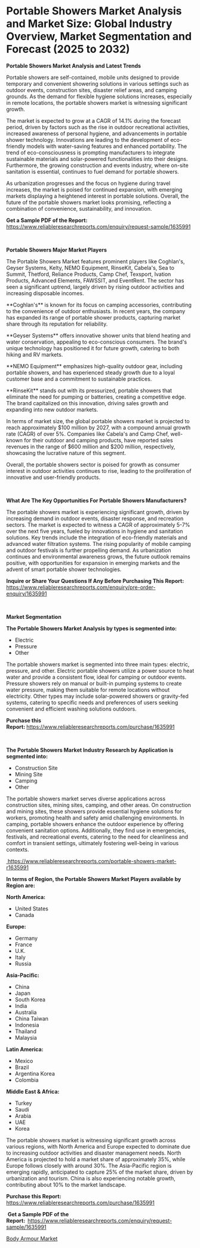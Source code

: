 <p><h1>Portable Showers Market Analysis and Market Size: Global Industry Overview, Market Segmentation and Forecast (2025 to 2032)</h1></p><p><strong>Portable Showers Market Analysis and Latest Trends</strong></p>
<p><p>Portable showers are self-contained, mobile units designed to provide temporary and convenient showering solutions in various settings such as outdoor events, construction sites, disaster relief areas, and camping grounds. As the demand for flexible hygiene solutions increases, especially in remote locations, the portable showers market is witnessing significant growth. </p><p>The market is expected to grow at a CAGR of 14.1% during the forecast period, driven by factors such as the rise in outdoor recreational activities, increased awareness of personal hygiene, and advancements in portable shower technology. Innovations are leading to the development of eco-friendly models with water-saving features and enhanced portability. The trend of eco-consciousness is prompting manufacturers to integrate sustainable materials and solar-powered functionalities into their designs. Furthermore, the growing construction and events industry, where on-site sanitation is essential, continues to fuel demand for portable showers. </p><p>As urbanization progresses and the focus on hygiene during travel increases, the market is poised for continued expansion, with emerging markets displaying a heightened interest in portable solutions. Overall, the future of the portable showers market looks promising, reflecting a combination of convenience, sustainability, and innovation.</p></p>
<p><strong>Get a Sample PDF of the Report:&nbsp;</strong> <a href="https://www.reliableresearchreports.com/enquiry/request-sample/1635991?utm_campaign=2652&utm_medium=2&utm_source=Github&utm_content=ia&utm_term=04042025&utm_id=portable-showers">https://www.reliableresearchreports.com/enquiry/request-sample/1635991</a></p>
<p>&nbsp;</p>
<p><strong>Portable Showers Major Market Players</strong></p>
<p><p>The Portable Showers Market features prominent players like Coghlan's, Geyser Systems, Kelty, NEMO Equipment, RinseKit, Cabela's, Sea to Summit, Thetford, Reliance Products, Camp Chef, Texsport, Ivation Products, Advanced Elements, FAWSSIT, and EventRent. The sector has seen a significant uptrend, largely driven by rising outdoor activities and increasing disposable incomes.</p><p>**Coghlan's** is known for its focus on camping accessories, contributing to the convenience of outdoor enthusiasts. In recent years, the company has expanded its range of portable shower products, capturing market share through its reputation for reliability.</p><p>**Geyser Systems** offers innovative shower units that blend heating and water conservation, appealing to eco-conscious consumers. The brand's unique technology has positioned it for future growth, catering to both hiking and RV markets.</p><p>**NEMO Equipment** emphasizes high-quality outdoor gear, including portable showers, and has experienced steady growth due to a loyal customer base and a commitment to sustainable practices.</p><p>**RinseKit** stands out with its pressurized, portable showers that eliminate the need for pumping or batteries, creating a competitive edge. The brand capitalized on this innovation, driving sales growth and expanding into new outdoor markets.</p><p>In terms of market size, the global portable showers market is projected to reach approximately $100 million by 2027, with a compound annual growth rate (CAGR) of over 5%. Companies like Cabela's and Camp Chef, well-known for their outdoor and camping products, have reported sales revenues in the range of $600 million and $200 million, respectively, showcasing the lucrative nature of this segment.</p><p>Overall, the portable showers sector is poised for growth as consumer interest in outdoor activities continues to rise, leading to the proliferation of innovative and user-friendly products.</p></p>
<p>&nbsp;</p>
<p><strong>What Are The Key Opportunities For Portable Showers Manufacturers?</strong></p>
<p><p>The portable showers market is experiencing significant growth, driven by increasing demand in outdoor events, disaster response, and recreation sectors. The market is expected to witness a CAGR of approximately 5-7% over the next five years, fueled by innovations in hygiene and sanitation solutions. Key trends include the integration of eco-friendly materials and advanced water filtration systems. The rising popularity of mobile camping and outdoor festivals is further propelling demand. As urbanization continues and environmental awareness grows, the future outlook remains positive, with opportunities for expansion in emerging markets and the advent of smart portable shower technologies.</p></p>
<p><strong>Inquire or Share Your Questions If Any Before Purchasing This Report:</strong> <a href="https://www.reliableresearchreports.com/enquiry/pre-order-enquiry/1635991?utm_campaign=2652&utm_medium=2&utm_source=Github&utm_content=ia&utm_term=04042025&utm_id=portable-showers">https://www.reliableresearchreports.com/enquiry/pre-order-enquiry/1635991</a></p>
<p>&nbsp;</p>
<p><strong>Market Segmentation</strong></p>
<p><strong>The Portable Showers Market Analysis by types is segmented into:</strong></p>
<p><ul><li>Electric</li><li>Pressure</li><li>Other</li></ul></p>
<p><p>The portable showers market is segmented into three main types: electric, pressure, and other. Electric portable showers utilize a power source to heat water and provide a consistent flow, ideal for camping or outdoor events. Pressure showers rely on manual or built-in pumping systems to create water pressure, making them suitable for remote locations without electricity. Other types may include solar-powered showers or gravity-fed systems, catering to specific needs and preferences of users seeking convenient and efficient washing solutions outdoors.</p></p>
<p><strong>Purchase this Report:&nbsp;</strong><a href="https://www.reliableresearchreports.com/purchase/1635991?utm_campaign=2652&utm_medium=2&utm_source=Github&utm_content=ia&utm_term=04042025&utm_id=portable-showers">https://www.reliableresearchreports.com/purchase/1635991</a></p>
<p>&nbsp;</p>
<p><strong>The Portable Showers Market Industry Research by Application is segmented into:</strong></p>
<p><ul><li>Construction Site</li><li>Mining Site</li><li>Camping</li><li>Other</li></ul></p>
<p><p>The portable showers market serves diverse applications across construction sites, mining sites, camping, and other areas. On construction and mining sites, these showers provide essential hygiene solutions for workers, promoting health and safety amid challenging environments. In camping, portable showers enhance the outdoor experience by offering convenient sanitation options. Additionally, they find use in emergencies, festivals, and recreational events, catering to the need for cleanliness and comfort in transient settings, ultimately fostering well-being in various contexts.</p></p>
<p><a href="https://www.reliableresearchreports.com/portable-showers-market-r1635991?utm_campaign=2652&utm_medium=2&utm_source=Github&utm_content=ia&utm_term=04042025&utm_id=portable-showers">&nbsp;https://www.reliableresearchreports.com/portable-showers-market-r1635991</a></p>
<p><strong>In terms of Region, the Portable Showers Market Players available by Region are:</strong></p>
<p>
    <p> <strong> North America: </strong>
        <ul>
            <li>United States</li>
            <li>Canada</li>
        </ul>
        </p> 
    <p> <strong> Europe: </strong>
        <ul>
            <li>Germany</li>
            <li>France</li>
            <li>U.K.</li>
            <li>Italy</li>
            <li>Russia</li>
        </ul>
        </p> 
    <p> <strong> Asia-Pacific: </strong>
        <ul>
            <li>China</li>
            <li>Japan</li>
            <li>South Korea</li>
            <li>India</li>
            <li>Australia</li>
            <li>China Taiwan</li>
            <li>Indonesia</li>
            <li>Thailand</li>
            <li>Malaysia</li>
        </ul>
        </p> 
    <p> <strong> Latin America: </strong>
        <ul>
            <li>Mexico</li>
            <li>Brazil</li>
            <li>Argentina Korea</li>
            <li>Colombia</li>
        </ul>
        </p> 
    <p> <strong> Middle East & Africa: </strong>
        <ul>
            <li>Turkey</li>
            <li>Saudi</li>
            <li>Arabia</li>
            <li>UAE</li>
            <li>Korea</li>
        </ul>
    </p>
    </p>
<p><p>The portable showers market is witnessing significant growth across various regions, with North America and Europe expected to dominate due to increasing outdoor activities and disaster management needs. North America is projected to hold a market share of approximately 35%, while Europe follows closely with around 30%. The Asia-Pacific region is emerging rapidly, anticipated to capture 25% of the market share, driven by urbanization and tourism. China is also experiencing notable growth, contributing about 10% to the market landscape.</p></p>
<p><strong>Purchase this Report: </strong><a href="https://www.reliableresearchreports.com/purchase/1635991?utm_campaign=2652&utm_medium=2&utm_source=Github&utm_content=ia&utm_term=04042025&utm_id=portable-showers">https://www.reliableresearchreports.com/purchase/1635991</a></p>
<p>&nbsp;<strong>Get a Sample PDF of the Report:&nbsp;&nbsp;</strong><a href="https://www.reliableresearchreports.com/enquiry/request-sample/1635991?utm_campaign=2652&utm_medium=2&utm_source=Github&utm_content=ia&utm_term=04042025&utm_id=portable-showers">https://www.reliableresearchreports.com/enquiry/request-sample/1635991</a></p>
<p><strong></strong></p>
<p><p><a href="https://github.com/chaturberville8181/Market-Research-Report-List-1/blob/main/body-armour-market.md?utm_campaign=2652&utm_medium=2&utm_source=Github&utm_content=ia&utm_term=04042025&utm_id=portable-showers">Body Armour Market</a></p></p>